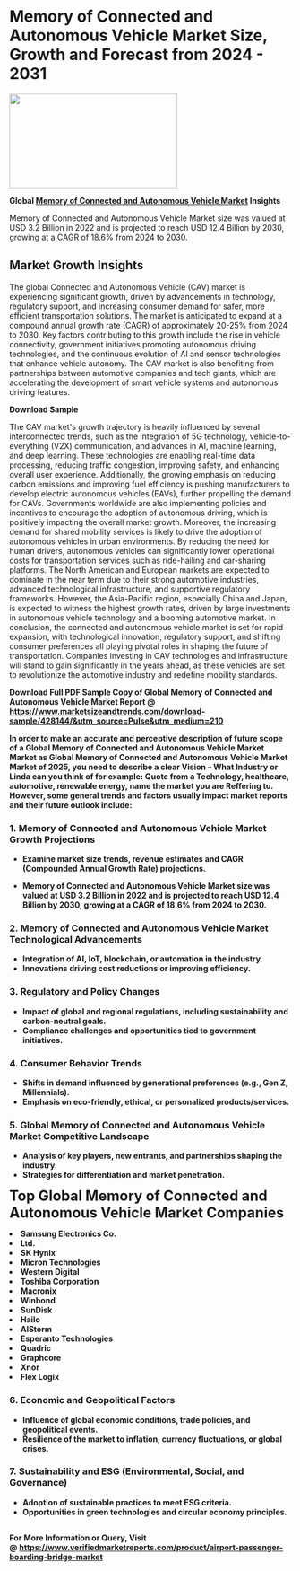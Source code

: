 <H1>Memory of Connected and Autonomous Vehicle Market Size, Growth and Forecast from 2024 - 2031</H1><img class="aligncenter size-medium wp-image-584254" src="https://thirdeyenews.in/wp-content/uploads/2024/09/Global-Market-Research-300x168.jpeg" alt="" width="300" height="168" /><p><strong>Global&nbsp;<a href="https://www.marketsizeandtrends.com/download-sample/428144/&amp;utm_source=Pulse&amp;utm_medium=210">Memory of Connected and Autonomous Vehicle Market</a> Insights</strong></p><p>Memory of Connected and Autonomous Vehicle Market size was valued at USD 3.2 Billion in 2022 and is projected to reach USD 12.4 Billion by 2030, growing at a CAGR of 18.6% from 2024 to 2030.</p><p><h2>Market Growth Insights</h2> <p>The global Connected and Autonomous Vehicle (CAV) market is experiencing significant growth, driven by advancements in technology, regulatory support, and increasing consumer demand for safer, more efficient transportation solutions. The market is anticipated to expand at a compound annual growth rate (CAGR) of approximately 20-25% from 2024 to 2030. Key factors contributing to this growth include the rise in vehicle connectivity, government initiatives promoting autonomous driving technologies, and the continuous evolution of AI and sensor technologies that enhance vehicle autonomy. The CAV market is also benefiting from partnerships between automotive companies and tech giants, which are accelerating the development of smart vehicle systems and autonomous driving features.</p> <p><strong>Download Sample</strong></p> <p>The CAV market's growth trajectory is heavily influenced by several interconnected trends, such as the integration of 5G technology, vehicle-to-everything (V2X) communication, and advances in AI, machine learning, and deep learning. These technologies are enabling real-time data processing, reducing traffic congestion, improving safety, and enhancing overall user experience. Additionally, the growing emphasis on reducing carbon emissions and improving fuel efficiency is pushing manufacturers to develop electric autonomous vehicles (EAVs), further propelling the demand for CAVs. Governments worldwide are also implementing policies and incentives to encourage the adoption of autonomous driving, which is positively impacting the overall market growth. Moreover, the increasing demand for shared mobility services is likely to drive the adoption of autonomous vehicles in urban environments. By reducing the need for human drivers, autonomous vehicles can significantly lower operational costs for transportation services such as ride-hailing and car-sharing platforms. The North American and European markets are expected to dominate in the near term due to their strong automotive industries, advanced technological infrastructure, and supportive regulatory frameworks. However, the Asia-Pacific region, especially China and Japan, is expected to witness the highest growth rates, driven by large investments in autonomous vehicle technology and a booming automotive market. In conclusion, the connected and autonomous vehicle market is set for rapid expansion, with technological innovation, regulatory support, and shifting consumer preferences all playing pivotal roles in shaping the future of transportation. Companies investing in CAV technologies and infrastructure will stand to gain significantly in the years ahead, as these vehicles are set to revolutionize the automotive industry and redefine mobility standards.</p> <p><strong></p><p><span class=""><strong>Download Full PDF Sample Copy of Global Memory of Connected and Autonomous Vehicle Market Report</strong> @ <a href="https://www.marketsizeandtrends.com/download-sample/428144/&amp;utm_source=Pulse&amp;utm_medium=210" target="_blank">https://www.marketsizeandtrends.com/download-sample/428144/&amp;utm_source=Pulse&amp;utm_medium=210</a></span></p><p>In order to make an accurate and perceptive description of future scope of a Global&nbsp;Memory of Connected and Autonomous Vehicle Market Market as Global&nbsp;Memory of Connected and Autonomous Vehicle Market Market of 2025, you need to describe a clear Vision &ndash; What Industry or Linda can you think of for example: Quote from a Technology, healthcare, automotive, renewable energy, name the market you are Reffering to. However, some general trends and factors usually impact market reports and their future outlook include:</p><h3>1.&nbsp;<strong>Memory of Connected and Autonomous Vehicle Market Growth Projections</strong></h3><ul><li>Examine market size trends, revenue estimates and CAGR (Compounded Annual Growth Rate) projections.</li><li><p>Memory of Connected and Autonomous Vehicle Market size was valued at USD 3.2 Billion in 2022 and is projected to reach USD 12.4 Billion by 2030, growing at a CAGR of 18.6% from 2024 to 2030.</p></li></ul><h3>2.&nbsp;<strong>Memory of Connected and Autonomous Vehicle Market Technological Advancements</strong></h3><ul><li>Integration of AI, IoT, blockchain, or automation in the industry.</li><li>Innovations driving cost reductions or improving efficiency.</li></ul><h3>3.&nbsp;<strong>Regulatory and Policy Changes</strong></h3><ul><li>Impact of global and regional regulations, including sustainability and carbon-neutral goals.</li><li>Compliance challenges and opportunities tied to government initiatives.</li></ul><h3>4.&nbsp;<strong>Consumer Behavior Trends</strong></h3><ul><li>Shifts in demand influenced by generational preferences (e.g., Gen Z, Millennials).</li><li>Emphasis on eco-friendly, ethical, or personalized products/services.</li></ul><h3>5.&nbsp;<strong>Global Memory of Connected and Autonomous Vehicle Market Competitive Landscape</strong></h3><ul><li>Analysis of key players, new entrants, and partnerships shaping the industry.</li><li>Strategies for differentiation and market penetration.</li></ul><p data-pm-slice="1 1 []"><span style="color: inherit; font-family: inherit; font-size: 25px;">Top Global Memory of Connected and Autonomous Vehicle Market Companies</span></p><div class="" data-test-id=""><p><li>Samsung Electronics Co.</li><li> Ltd.</li><li> SK Hynix</li><li> Micron Technologies</li><li> Western Digital</li><li> Toshiba Corporation</li><li> Macronix</li><li> Winbond</li><li> SunDisk</li><li> Hailo</li><li> AIStorm</li><li> Esperanto Technologies</li><li> Quadric</li><li> Graphcore</li><li> Xnor</li><li> Flex Logix</li></p></div><h3>6.&nbsp;<strong>Economic and Geopolitical Factors</strong></h3><ul><li>Influence of global economic conditions, trade policies, and geopolitical events.</li><li>Resilience of the market to inflation, currency fluctuations, or global crises.</li></ul><h3>7.&nbsp;<strong>Sustainability and ESG (Environmental, Social, and Governance)</strong></h3><ul><li>Adoption of sustainable practices to meet ESG criteria.</li><li>Opportunities in green technologies and circular economy principles.</li></ul><h2><strong style="font-size: 14px;">For More Information or Query, Visit @&nbsp;</strong><a style="background-color: #ffffff; font-size: 14px;" href="https://www.marketsizeandtrends.com/report/memory-of-connected-and-autonomous-vehicle-market/" target="_blank">https://www.verifiedmarketreports.com/product/airport-passenger-boarding-bridge-market</a></h2>
